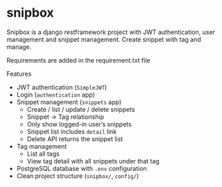 # snipbox

Snipbox is a django restframework project with JWT authentication, user management and snippet management. Create snippet with tag and manage.

Requirements are added in the requirement.txt file

Features
- JWT authentication (`SimpleJWT`)
- Login (`authentication` app)
- Snippet management (`snippets` app)  
  - Create / list / update / delete snippets  
  - Snippet -> Tag relationship  
  - Only show logged-in user’s snippets  
  - Snippet list includes `detail` link
  - Delete API returns the snippet list
- Tag management  
  - List all tags  
  - View tag detail with all snippets under that tag
- PostgreSQL database with `.env` configuration
- Clean project structure (`snipbox/`, `config/`)

